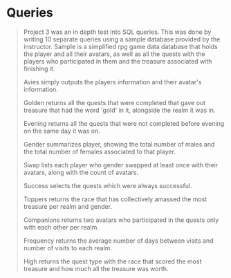 # Queries

>Project 3 was an in depth test into SQL queries. 
>This was done by writing 10 separate queries using a sample database provided by the instructor.
>Sample is a simplified rpg game data database that holds the player and all their avatars, as well as all the quests with the players who participated in them and the treasure associated with finishing it.
>
>Avies simply outputs the players information and their avatar's information.
>
>Golden returns all the quests that were completed that gave out treasure that had the word 'gold' in it, alongside the realm it was in.
>
>Evening returns all the quests that were not completed before evening on the same day it was on.
>
>Gender summarizes player, showing the total number of males and the total number of females associated to that player.
>
>Swap lists each player who gender swapped at least once with their avatars, along with the count of avatars.
>
>Success selects the quests which were always successful.
>
>Toppers returns the race that has collectively amassed the most treasure per realm and gender.
>
>Companions returns two avatars who participated in the quests only with each other per realm.
>
>Frequency returns the average number of days between visits and number of visits to each realm.
>
>High returns the quest type with the race that scored the most treasure and how much all the treasure was worth.
